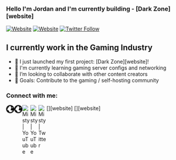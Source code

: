 ###  Hello I'm Jordan and I'm currently building - [Dark Zone][website]

[![Website](https://img.shields.io/website?label=ProjectDarkZone.com&style=for-the-badge&url=https%3A%2F%2Fcodestackr.com)](https://projectdarkzone.com)
[![Website](https://img.shields.io/website?label=JustJordan.co.uk&style=for-the-badge&url=https%3A%2F%2Fcodestackr.com)](https://justjordan.co.uk)
[![Twitter Follow](https://img.shields.io/twitter/follow/justbejordan?color=1DA1F2&logo=twitter&style=for-the-badge)](https://twitter.com/intent/follow?original_referer=https%3A%2F%2Fgithub.com%2FMistyxInori&screen_name=ProjectDarkZone)

## I currently work in the Gaming Industry

- 🚀 I just launched my first project: [Dark Zone][website]!
- 🔧 I'm currently learning gaming server configs and networking
- 👯 I’m looking to collaborate with other content creators
- 🤯 Goals: Contribute to the gaming / self-hosting community

### Connect with me:

[<img align="left" alt="projectdarkzone.com" width="22px" src="https://raw.githubusercontent.com/iconic/open-iconic/master/svg/globe.svg" />][website]
[<img align="left" alt="justjordan.co.uk" width="22px" src="https://raw.githubusercontent.com/iconic/open-iconic/master/svg/globe.svg" />][website]
[<img align="left" alt="Misty | YouTube" width="22px" src="https://cdn.jsdelivr.net/npm/simple-icons@v3/icons/youtube.svg" />][youtube]
[<img align="left" alt="Misty | YouTube" width="22px" src="https://cdn.jsdelivr.net/npm/simple-icons@v3/icons/youtube.svg" />][youtube]
[<img align="left" alt="Misty | Twitter" width="22px" src="https://cdn.jsdelivr.net/npm/simple-icons@v3/icons/twitter.svg" />][twitter]

<br />



[community website]: https://projectdarkzone.com
[personal website]: https://justjordan.co.uk
[twitter]: https://twitter.com/justbejordan
[youtube]: https://www.youtube.com/channel/UCNcDQTPJyLx2LOoi87cTeYQ

